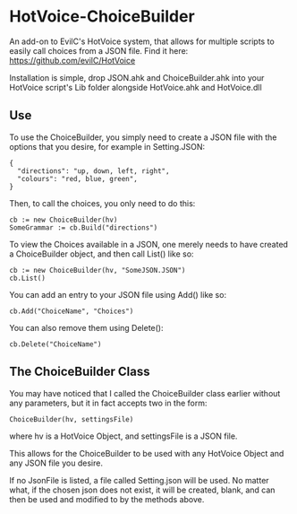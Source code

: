 # HotVoice-ChoiceBuilder
An add-on to EvilC's HotVoice system, that allows for multiple scripts to easily call choices from a JSON file. Find it here: https://github.com/evilC/HotVoice

Installation is simple, drop JSON.ahk and ChoiceBuilder.ahk into your HotVoice script's Lib folder alongside HotVoice.ahk and HotVoice.dll

## Use

To use the ChoiceBuilder, you simply need to create a JSON file with the options that you desire, for example in Setting.JSON:
```
{
  "directions": "up, down, left, right",
  "colours": "red, blue, green", 
}
```

Then, to call the choices, you only need to do this:
```
cb := new ChoiceBuilder(hv)
SomeGrammar := cb.Build("directions")
```
 
To view the Choices available in a JSON, one merely needs to have created a ChoiceBuilder object, and then call List() like so:
```
cb := new ChoiceBuilder(hv, "SomeJSON.JSON")
cb.List()
```

You can add an entry to your JSON file using Add() like so:
```
cb.Add("ChoiceName", "Choices")
```

You can also remove them using Delete():
```
cb.Delete("ChoiceName")
```

## The ChoiceBuilder Class

You may have noticed that I called the ChoiceBuilder class earlier without any parameters, but it in fact accepts two in the form:
```
ChoiceBuilder(hv, settingsFile)
```
where hv is a HotVoice Object, and settingsFile is a JSON file.

This allows for the ChoiceBuilder to be used with any HotVoice Object and any JSON file you desire.

If no JsonFile is listed, a file called Setting.json will be used. No matter what, if the chosen json does not exist, it will be created, blank, and can then be used and modified to by the methods above.
